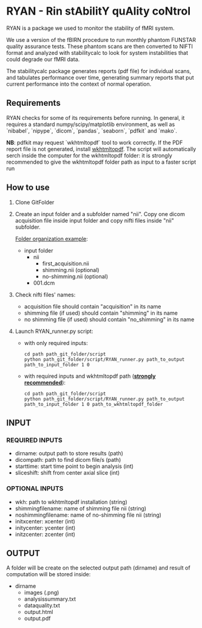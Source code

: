 # RYAN - Rin stAbilitY quAlity coNtrol

RYAN is a package we used to monitor the stability of fMRI system.  

We use a version of the fBIRN procedure to run monthly phantom FUNSTAR quality 
assurance tests.
These phantom scans are then converted to NIFTI format and analyzed 
with stabilitycalc to look for system instabilities that could degrade
our fMRI data.

The stabilitycalc package generates reports (pdf file) for individual scans, 
and tabulates performance over time, generating summary reports that put
current performance into the context of normal operation.  

## Requirements

<p>RYAN checks for some of its requirements before running. In general,
it requires a standard numpy/scipy/matplotlib environment, as well as
`nibabel`, `nipype`, `dicom`, `pandas`, `seaborn`, `pdfkit` and `mako`.</p>
<p><b>NB</b>: pdfkit may request `wkhtmltopdf` tool to work correctly. If the PDF report
file is not generated, install <a href="https://wkhtmltopdf.org/downloads.html" target="_blank">wkhtmltopdf</a>. 
The script will automatically serch inside the computer for the wkhtmltopdf folder: it is strongly recommended to give the wkhtmltopdf folder path as input to a faster script run</p>


## How to use

1) Clone GitFolder

2) Create an input folder and a subfolder named "nii". Copy one dicom acquisition file inside input folder and copy nifti files inside "nii" subfolder.

	<ins>Folder organization example</ins>:
	* input folder
		* nii
			* first_acquisition.nii
			* shimming.nii (optional)
			* no-shimming.nii (optional)
		* 001.dcm

3) Check nifti files' names: 
	- acquisition file should contain "acquisition" in its name
	- shimming file (if used) should contain "shimming" in its name 
	- no shimming file (if used) should contain "no_shimming" in its name

4) Launch RYAN_runner.py script: 
	* with only required inputs:
		```
		cd path path_git_folder/script
		python path_git_folder/script/RYAN_runner.py path_to_output path_to_input_folder 1 0
		```
		
	* with required inputs and wkhtmltopdf path (<b><ins>strongly recommended</ins></b>):
		```
		cd path path_git_folder/script
		python path_git_folder/script/RYAN_runner.py path_to_output path_to_input_folder 1 0 path_to_wkhtmltopdf_folder
		```

## INPUT

### REQUIRED INPUTS
- dirname: output path to store results (path)
- dicompath: path to find dicom file/s (path)
- starttime: start time point to begin analysis (int)
- sliceshift: shift from center axial slice (int)

### OPTIONAL INPUTS
- wkh: path to wkhtmltopdf installation (string)
- shimmingfilename: name of shimming file nii (string)
- noshimmingfilename: name of no-shimming file nii (string)
- initxcenter: xcenter (int)
- initycenter: ycenter (int)
- initzcenter: zcenter (int)

## OUTPUT

A folder will be create on the selected output path (dirname) and result of computation will be stored inside:

* dirname
	* images (.png)
	* analysissummary.txt
	* dataquality.txt
	* output.html
	* output.pdf


